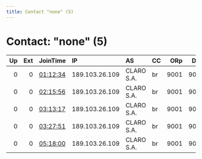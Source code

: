```yaml
---
title: Contact "none" (5)
---
```


# Contact: "none" (5)

|   Up |   Ext | JoinTime                                                                                            | IP             | AS         | CC   |   ORp |   Dirp | OS    | Version   | Nickname   |   eFamMembers |
|-----:|------:|:----------------------------------------------------------------------------------------------------|:---------------|:-----------|:-----|------:|-------:|:------|:----------|:-----------|--------------:|
|    0 |     0 | [01:12:34](https://metrics.torproject.org/rs.html#details/2243EC358B338080D3E8110BE15729C921442B65) | 189.103.26.109 | CLARO S.A. | br   |  9001 |   9030 | Linux | 0.3.2.10  | atheros001 |             1 |
|    0 |     0 | [02:15:56](https://metrics.torproject.org/rs.html#details/AC16D194F0394A29848E559BBAB117C7058C4C7D) | 189.103.26.109 | CLARO S.A. | br   |  9001 |   9030 | Linux | 0.3.2.10  | atheros001 |             1 |
|    0 |     0 | [03:13:17](https://metrics.torproject.org/rs.html#details/36C6BA5A8F447ED9F84C0FA3CC564CBF2B6FA718) | 189.103.26.109 | CLARO S.A. | br   |  9001 |   9030 | Linux | 0.3.2.10  | atheros001 |             1 |
|    0 |     0 | [03:27:51](https://metrics.torproject.org/rs.html#details/64E143F1B910B4FA6100418843D7E26800FEE11E) | 189.103.26.109 | CLARO S.A. | br   |  9001 |   9030 | Linux | 0.3.2.10  | atheros001 |             1 |
|    0 |     0 | [05:18:00](https://metrics.torproject.org/rs.html#details/8848C8BA308B6D805FE932DE508055EF6020C5A7) | 189.103.26.109 | CLARO S.A. | br   |  9001 |   9030 | Linux | 0.3.2.10  | atheros001 |             1 |
